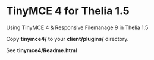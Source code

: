 TinyMCE 4 for Thelia 1.5
========================

Using TinyMCE 4 &amp; Responsive Filemanage 9 in Thelia 1.5

Copy **tinymce4/** to your **client/plugins/** directory.

See **tinymce4/Readme.html**
